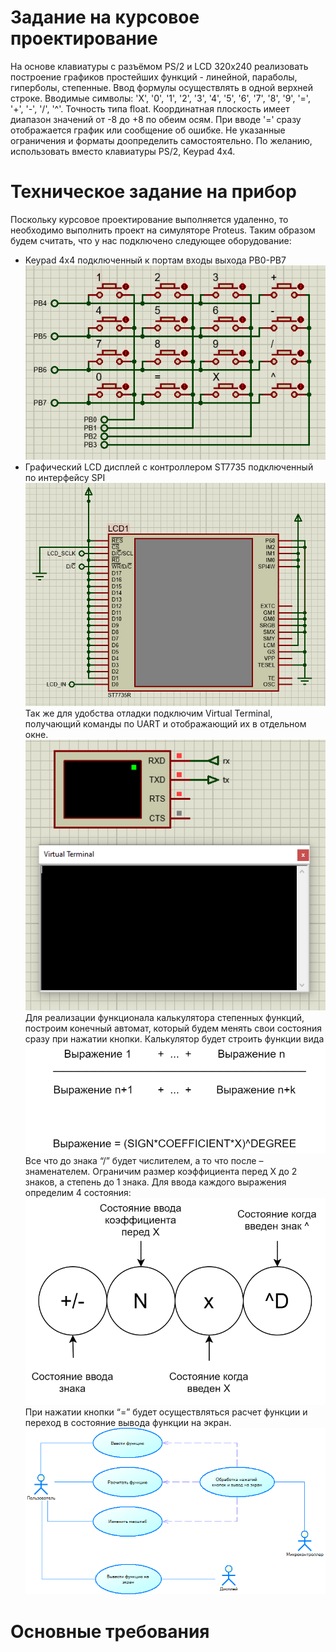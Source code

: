 # Задание на курсовое проектирование
На основе клавиатуры с разъёмом PS/2 и LCD 320x240 реализовать построение графиков простейших функций - линейной, параболы, гиперболы, степенные. Ввод формулы осуществлять в одной верхней строке. Вводимые символы: 'X', '0', '1', '2', '3', '4', '5', '6', '7', '8', '9', '=', '+', '-',  '/', '^'. Точность типа float. Координатная плоскость имеет диапазон значений от -8 до +8 по обеим осям. При вводе '=' сразу отображается график или сообщение об ошибке. Не указанные ограничения и форматы доопределить самостоятельно. По желанию, использовать вместо клавиатуры PS/2, Keypad 4x4.
# Техническое задание на прибор
Поскольку курсовое проектирование выполняется удаленно, то необходимо выполнить проект на симуляторе Proteus. Таким образом будем считать, что у нас подключено следующее оборудование:
- Keypad 4x4 подключенный к портам входы выхода PB0-PB7
![Иллюстрация к проекту](https://github.com/uluxa007/stm32_graph_calc/blob/main/images/keypad_4x4.png)
- Графический LCD дисплей с контроллером ST7735 подключенный по интерфейсу SPI
![Иллюстрация к проекту](https://github.com/uluxa007/stm32_graph_calc/blob/main/images/lcd.png)
Так же для удобства отладки подключим Virtual Terminal, получающий команды по UART и отображающий их в отдельном окне.
![Иллюстрация к проекту](https://github.com/uluxa007/stm32_graph_calc/blob/main/images/terminal.png)
Для реализации функционала калькулятора степенных функций, построим конечный автомат, который будем менять свои состояния сразу при нажатии кнопки.
Калькулятор будет строить функции вида
![Иллюстрация к проекту](https://github.com/uluxa007/stm32_graph_calc/blob/main/images/equation.png)
Все что до знака “/” будет числителем, а то что после – знаменателем.
Ограничим размер коэффициента перед Х до 2 знаков, а степень до 1 знака.
Для ввода каждого выражения определим 4 состояния:
![Иллюстрация к проекту](https://github.com/uluxa007/stm32_graph_calc/blob/main/images/states.png)
При нажатии кнопки “=” будет осуществляться расчет функции и переход в состояние вывода функции на экран. 
![Иллюстрация к проекту](https://github.com/uluxa007/stm32_graph_calc/blob/main/images/use_case.png)
# Основные требования





